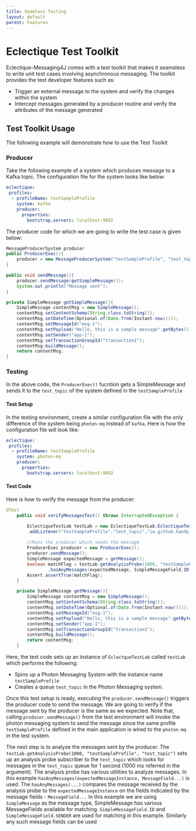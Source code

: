 ```yaml
---
title: Seamless Testing
layout: default
parent: Features
---
```


# Eclectique Test Toolkit
Eclectique-Messaging4J comes with a test toolkit that makes it seamsless to write unit test cases involving asynchronous messaging. The toolkit provides the test developer features such as:
- Trigger an external message to the system and verify the changes within the system
- Intercept messages generated by a producer routine and verify the attributes of the message generated

## Test Toolkit Usage
The following example will demonstrate how to use the Test Toolkit

### Producer 
Take the following example of a system which produces message to a Kafka topic. The configuration file for the system looks like below:

```yaml
eclectique:
 profiles:
  - profileName: testSampleProfile
    system: kafka
    producer:
      properties:
        bootstrap.servers: localhost:9092
```

The producer code for which we are going to write the test case is given below:

```java
MessageProducerSystem producer
public ProducerExec(){
    producer = new MessageProducerSystem("testSampleProfile", "test_topic");
}

public void sendMessage(){
    producer.sendMessage(getSimpleMessage());
    System.out.println("Message sent");
}

private SimpleMessage getSimpleMessage(){
    SimpleMessage contentMsg = new SimpleMessage();
    contentMsg.setContentSchema(String.class.toString());
    contentMsg.setDateTime(Optional.of(Date.from(Instant.now())));
    contentMsg.setMessageId("msg-1");
    contentMsg.setPayload("Hello, this is a sample message".getBytes());
    contentMsg.setSender("app-1");
    contentMsg.setTransactionGroupId("transaction1");
    contentMsg.buildMessage();
    return contentMsg;
}
```

### Testing

In the above code, the `ProducerExec()` fucntion gets a SimpleMessage and sends it to the `test_topic` of the system defined in the `testSampleProfile`

#### Test Setup

In the testing environment, create a similar configuration file with the only difference of the system being `photon-mq` instead of `kafka`. Here is how the configuration file will look like:

```yaml
eclectique:
 profiles:
  - profileName: testSampleProfile
    system: photon-mq
    producer:
      properties:
        bootstrap.servers: localhost:9092
```

#### Test Code
Here is how to verify the message from the producer:

```java
@Test
    public void verifyMessagesTest() throws InterruptedException {

        EclectiqueTestLab testLab = new EclectiqueTestLab.EclectiqueTestLabBuilder()
        .addListener("testSampleProfile","test_topic","io.github.handy.messaging.types.simplemessage.SimpleMessage").getTestLab();
        
        //Runs the producer which sends the message
        ProducerExec producer = new ProducerExec();
        producer.sendMessage();
        SimpleMessage expectedMessage = getMessage();
        boolean matchFlag = testLab.getAnalysisProbe(1000, "testSampleProfile", "test_topic")
                .hasAnyMessages(expectedMessage, SimpleMessageField.ID, SimpleMessageField.SENDER);
        Assert.assertTrue(matchFlag);
    }

    private SimpleMessage getMessage(){
        SimpleMessage contentMsg = new SimpleMessage();
        contentMsg.setContentSchema(String.class.toString());
        contentMsg.setDateTime(Optional.of(Date.from(Instant.now())));
        contentMsg.setMessageId("msg-1");
        contentMsg.setPayload("Hello, this is a sample message".getBytes());
        contentMsg.setSender("app-1");
        contentMsg.setTransactionGroupId("transaction1");
        contentMsg.buildMessage();
        return contentMsg;
    }
```

Here, the test code sets up an instance of `EclectqueTestLab` called `testLab` which performs the following:
- Spins up a Photon Messaging System with the instance name `testSampleProfile`
- Creates a queue `test_topic` in the Photon Messaging system. 

Once this test setup is ready, executing the `producer.sendMessage()` triggers the producer code to send the message. We are going to verify if the message sent by the producer is the same as we expected. Note that, calling `producer.sendMessage()` from the test environment will invoke the photon messaging system to send the message since the same profile `testSampleProfile` defined in the main application is wired to the `photon-mq` in the test system.

The next step is to analyze the messages sent by the producer. The `testLab.getAnalysisProbe(1000, "testSampleProfile", "test_topic")` sets up an analysis probe subscriber to the `test_topic` which looks for messages in the `test_topic` queue for 1 second (1000 ms referred in the argument). The analysis probe has various utilities to analyze messages. In this example `hasAnyMessages(expectedMessageInstance, MessageField...)` is used. The `hasAnyMessages(...)` compares the message received by the analysis probe to the `expectedMessageInstance` on the fields indicated by the message fields - `MessageField...` In this example we are using `SimpleMessage` as the message type, SimpleMessage has various MessageFields available for matching. `SimpleMessageField.ID` and  `SimpleMessageField.SENDER` are used for matching in this example. Similarly any such message fields can be used


